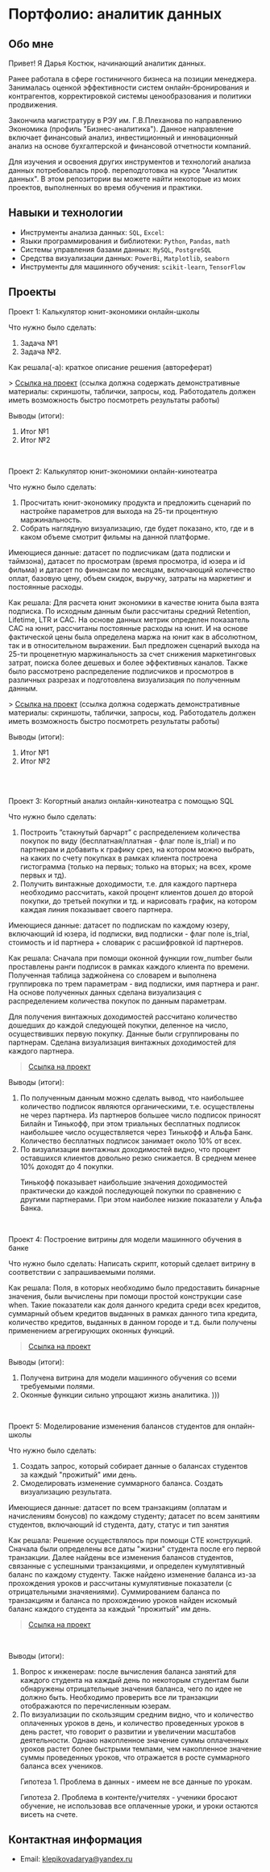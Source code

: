 # Портфолио: аналитик данных
## Обо мне 
Привет! Я Дарья Костюк, начинающий аналитик данных. 
<p>Ранее работала в сфере гостиничного бизнеса на позиции менеджера. Занималась оценкой эффективности систем онлайн-бронирования и контрагентов, корректировкой системы ценообразования и политики продвижения.
<p>Закончила магистратуру в РЭУ им. Г.В.Плеханова по направлению Экономика (профиль "Бизнес-аналитика"). Данное направление включает финансовый анализ, инвестиционный и инновационный анализ на основе бухгалтерской и финансовой отчетности компаний.
<p>Для изучения и освоения других инструментов и технологий анализа данных потребовалась проф. переподготовка на курсе "Аналитик данных".
В этом репозитории вы можете найти некоторые из моих проектов, выполненных во время обучения и практики.
<br>
  
## Навыки и технологии
- Инструменты анализа данных: ``SQL``, ``Excel``: 
- Языки программирования и библиотеки: ``Python``, ``Pandas``, ``math`` 
- Системы управления базами данных: ``MySQL``, ``PostgreSQL``
- Средства визуализации данных: ``PowerBi``, ``Matplotlib``, ``seaborn``
- Инструменты для машинного обучения: ``scikit-learn``, ``TensorFlow``
## Проекты
<p> Проект 1: Калькулятор юнит-экономики онлайн-школы</p>
<p>Что нужно было сделать:<p>
<ol>
  <li>Задача №1</li>
  <li>Задача №2.</li>
</ol>
<p>Как решала(-а): краткое описание решения (автореферат)<p>
> <a href="https://github.com/Skyproportfolio/data-analytics-5month/blob/main/Проект%20№1.xlsx">Ссылка на проект</a>
  (ссылка должна содержать демонстративные материалы: скриншоты, таблички, запросы, код. Работодатель должен иметь возможность быстро посмотреть результаты работы)
<p>Выводы (итоги):<p>
<ol>
  <li>Итог №1</li>
  <li>Итог №2</li>
</ol>
<br> 
<p> Проект 2: Калькулятор юнит-экономики онлайн-кинотеатра</p>
<p>Что нужно было сделать:<p>
<ol>
  <li>Просчитать юнит-экономику продукта и предложить сценарий по настройке параметров для выхода на 25-ти процентную маржинальность.</li>
  <li>Собрать наглядную визуализацию, где будет показано, кто, где и в каком объеме смотрит фильмы на данной платформе.</li>
</ol>
<p>Имеющиеся данные: датасет по подписчикам (дата подписки и таймзона), датасет по просмотрам (время просмотра, id юзера и id фильма) и датасет по финансам по месяцам, включающий количество оплат, базовую цену, объем скидок, выручку, затраты на маркетинг и постоянные расходы.
<p>Как решала: Для расчета юнит экономики в качестве юнита была взята подписка. По исходным данным были рассчитаны средний Retention, Lifetime, LTR и CAC. На основе данных метрик определен показатель CAC на юнит, рассчитаны постоянные расходы на юнит. И на основе фактической цены была определена маржа на юнит как в абсолютном, так и в относительном выражении. Был предложен сценарий выхода на 25-ти проценетную маржинальность за счет снижения маркетинговых затрат, поиска более дешевых и более эффективных каналов. Также было рассмотрено распределение подписчиков и просмотров в различных разрезах и подготовлена визуализация по полученным данным.

<p>
> <a href="https://drive.google.com/drive/folders/11HcEeqniyrCMjuwHZ0GLysX0A2SEv-_x">Ссылка на проект</a>
 (ссылка должна содержать демонстративные материалы: скриншоты, таблички, запросы, код. Работодатель должен иметь возможность быстро посмотреть результаты работы)
 
<p>Выводы (итоги):<p>
<ol>
  <li>Итог №1</li>
  <li>Итог №2</li>
</ol>
<br> 
<br> 
<p> Проект 3: Когортный анализ онлайн-кинотеатра с помощью SQL</p>
<p>Что нужно было сделать:<p>
<ol>
  <li>Построить ”стакнутый барчарт” с распределением количества покупок по виду (бесплатная/платная - флаг поле is_trial) и по партнерам и добавить к графику срез, на котором можно выбрать, на каких по счету покупках в рамках клиента построена гистограмма (только на первых; только на вторых; на всех, кроме первых и тд).</li>
  <li>Получить винтажные доходимости, т.е. для каждого партнера необходимо рассчитать, какой процент клиентов дошел до второй покупки, до третьей покупки и тд. и нарисовать график, на котором каждая линия показывает своего партнера.</li>
</ol>
<p>Имеющиеся данные: датасет по подпискам по каждому юзеру, включающий id юзера, id подписки, вид подписки - флаг поле is_trial, стоимость и id партнера + словарик с расшифровкой id партнеров.<p>
<p>Как решала: Сначала при помощи оконной функции row_number были проставлены ранги подписок в рамках каждого клиента по времени. Полученная таблица заджойнена со словарем и выполнена группировка по трем параметрам - вид подписки, имя партнера и ранг. На основе полученных данных сделана визуализация с распределением количества покупок по данным параметрам. 
<p>Для получения винтажных доходимостей рассчитано количество дошедших до каждой следующей покупки, деленное на число, осуществивших первую покупку. Данные были сгруппированы по партнерам. Сделана визуализация винтажных доходимостей для каждого партнера.<p>  

> <a href="https://github.com/Kostiuk-Daria/My-portfolio/tree/main/%D0%9F%D1%80%D0%BE%D0%B5%D0%BA%D1%82%203">Ссылка на проект</a>

  <p>Выводы (итоги):<p>
<ol>
  <li>По полученным данным можно сделать вывод, что наибольшее количество подписок являются органическими, т.е. осуществлены не через партнера. Из партнеров большее число подписок приносят Билайн и Тинькофф, при этом триальных бесплатных подписок наибольшее число осуществляется через Тинькофф и Альфа Банк.
  Количество бесплатных подписок занимает около 10% от всех.
  <li>По визуализации винтажных доходимостей видно, что процент оставшихся клиентов довольно резко снижается. В среднем менее 10% доходят до 4 покупки. 
  <p>Тинькофф показывает наибольшие значения доходимостей практически до каждой последующей покупки по сравнению с другими партнерами. При этом наиболее низкие показатели у Альфа Банка. </li>
</ol>
<br> 
<p>Проект 4: Построение витрины для модели машинного обучения в банке </p> 
<p>Что нужно было сделать: Написать скрипт, который сделает витрину в соответствии с запрашиваемыми полями.<p>
  
<p>Как решала: Поля, в которых необходимо было предоставить бинарные значения, были вычислены при помощи простой конструкции case when. Такие показатели как доля данного кредита среди всех кредитов, суммарный объем кредитов выданных в рамках данного типа кредита, количество кредитов, выданных в данном городе и т.д. были получены применением агрегирующих оконных функций.<p>
  
> <a href="https://github.com/Kostiuk-Daria/My-portfolio/tree/main/%D0%9F%D1%80%D0%BE%D0%B5%D0%BA%D1%82%204">Ссылка на проект</a>
 
 <p>Выводы (итоги):<p>
<ol>
  <li>Получена витрина для модели машинного обучения со всеми требуемыми полями.</li>
  <li>Оконные функции сильно упрощают жизнь аналитика. )))</li>
</ol>
<br> 
<p>Проект 5: Моделирование изменения балансов студентов для онлайн-школы</p> 
<p>Что нужно было сделать:<p>
<ol>
  <li>Создать запрос, который собирает данные о балансах студентов за каждый "прожитый" ими день.</li>
  <li>Смоделировать изменение суммарного баланса. Создать визуализацию результата. </li>
</ol>
<p>Имеющиеся данные: датасет по всем транзакциям (оплатам и начислениям бонусов) по каждому студенту; датасет по всем занятиям студентов, включающий id студента, дату, статус и тип занятия<p>
<p>Как решала: Решение осуществлялось при помощи CTE конструкций. Сначала были определены все даты "жизни" студента после его первой транзакции. Далее найдены все изменения балансов студентов, связанные с успешными транзакциями, и определен кумулятивный баланс по каждому студенту. Также найдено изменение баланса из-за прохождения уроков и рассчитаны кумулятивные показатели (с отрицательными значяениями). Суммированием баланса по транзакциям и баланса по прохождению уроков найден искомый баланс каждого студента за каждый "прожитый" им день. 

> <a href="https://github.com/Kostiuk-Daria/My-portfolio/tree/main/%D0%9F%D1%80%D0%BE%D0%B5%D0%BA%D1%82%205">Ссылка на проект</a>
<br>
  
 
 <p>Выводы (итоги):<p>
<ol>
  <li> Вопрос к инженерам: после вычисления баланса занятий для каждого студента на каждый день по некоторым студентам были обнаружены отрицательные значения баланса, чего по идее не должно быть. Необходимо проверить все ли транзакции отображаются по перечисленным юзерам.
</li>
  <li> По визуализации по скользящим средним видно, что и количество оплаченных уроков в день, и количество проведенных уроков в день растет, 
что говорит о развитии и увеличении масштабов деятельности. Однако накопленное значение суммы оплаченных уроков растет более быстрыми темпами, чем накопленное значение суммы проведенных уроков, что отражается в росте суммарного баланса всех учеников.
<p>Гипотеза 1. Проблема в данных - имеем не все данные по урокам.
<p>Гипотеза 2. Проблема в контенте/учителях - ученики бросают обучение, не использовав все оплаченные уроки, и уроки остаются висеть на счете.
</li>
</ol>

## Контактная информация
- Email: klepikovadarya@yandex.ru
